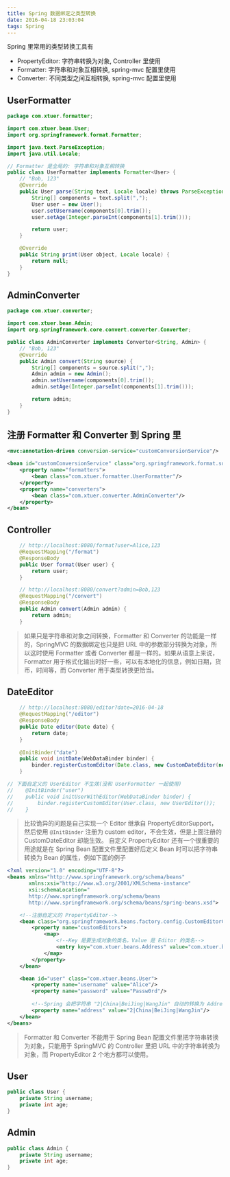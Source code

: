 ```yaml
---
title: Spring 数据绑定之类型转换
date: 2016-04-18 23:03:04
tags: Spring
---
```


Spring 里常用的类型转换工具有

* PropertyEditor: 字符串转换为对象, Controller 里使用
* Formatter: 字符串和对象互相转换, spring-mvc 配置里使用
* Converter: 不同类型之间互相转换, spring-mvc 配置里使用

<!--more-->

## UserFormatter
```java
package com.xtuer.formatter;

import com.xtuer.bean.User;
import org.springframework.format.Formatter;

import java.text.ParseException;
import java.util.Locale;

// Formatter 是全局的: 字符串和对象互相转换
public class UserFormatter implements Formatter<User> {
    // "Bob, 123"
    @Override
    public User parse(String text, Locale locale) throws ParseException {
        String[] components = text.split(",");
        User user = new User();
        user.setUsername(components[0].trim());
        user.setAge(Integer.parseInt(components[1].trim()));

        return user;
    }

    @Override
    public String print(User object, Locale locale) {
        return null;
    }
}
```

## AdminConverter
```java
package com.xtuer.converter;

import com.xtuer.bean.Admin;
import org.springframework.core.convert.converter.Converter;

public class AdminConverter implements Converter<String, Admin> {
    // "Bob, 123"
    @Override
    public Admin convert(String source) {
        String[] components = source.split(",");
        Admin admin = new Admin();
        admin.setUsername(components[0].trim());
        admin.setAge(Integer.parseInt(components[1].trim()));

        return admin;
    }
}
```

## 注册 Formatter 和 Converter 到 Spring 里
```xml
<mvc:annotation-driven conversion-service="customConversionService"/>

<bean id="customConversionService" class="org.springframework.format.support.FormattingConversionServiceFactoryBean">
    <property name="formatters">
        <bean class="com.xtuer.formatter.UserFormatter"/>
    </property>
    <property name="converters">
        <bean class="com.xtuer.converter.AdminConverter"/>
    </property>
</bean>
```

## Controller
```java
    // http://localhost:8080/format?user=Alice,123
    @RequestMapping("/format")
    @ResponseBody
    public User format(User user) {
        return user;
    }

    // http://localhost:8080/convert?admin=Bob,123
    @RequestMapping("/convert")
    @ResponseBody
    public Admin convert(Admin admin) {
        return admin;
    }
```

> 如果只是字符串和对象之间转换，Formatter 和 Converter 的功能是一样的，SpringMVC 的数据绑定也只是把 URL 中的参数部分转换为对象，所以这时使用 Formatter 或者 Converter 都是一样的。如果从语意上来说，Formatter 用于格式化输出时好一些，可以有本地化的信息，例如日期，货币，时间等，而 Converter 用于类型转换更恰当。

## DateEditor
```java
    // http://localhost:8080/editor?date=2016-04-18
    @RequestMapping("/editor")
    @ResponseBody
    public Date editor(Date date) {
        return date;
    }
    
    @InitBinder("date")
    public void initDate(WebDataBinder binder) {
        binder.registerCustomEditor(Date.class, new CustomDateEditor(new SimpleDateFormat("yyyy-MM-dd"), true));
    }

// 下面自定义的 UserEditor 不生效(没和 UserFormatter 一起使用)
//    @InitBinder("user")
//    public void initUserWithEditor(WebDataBinder binder) {
//        binder.registerCustomEditor(User.class, new UserEditor());
//    }
```

> 比较诡异的问题是自己实现一个 Editor 继承自 PropertyEditorSupport，然后使用 `@InitBinder` 注册为 custom editor，不会生效，但是上面注册的 CustomDateEditor 却能生效。
> 自定义 PropertyEditor 还有一个很重要的用途就是在 Spring Bean 配置文件里配置好后定义 Bean 时可以把字符串转换为 Bean 的属性，例如下面的例子

```xml
<?xml version="1.0" encoding="UTF-8"?>
<beans xmlns="http://www.springframework.org/schema/beans"
       xmlns:xsi="http://www.w3.org/2001/XMLSchema-instance"
       xsi:schemaLocation="
       http://www.springframework.org/schema/beans
       http://www.springframework.org/schema/beans/spring-beans.xsd">

    <!--注册自定义的 PropertyEditor-->
    <bean class="org.springframework.beans.factory.config.CustomEditorConfigurer">
        <property name="customEditors">
            <map>
                <!--Key 是要生成对象的类名，Value 是 Editor 的类名-->
                <entry key="com.xtuer.beans.Address" value="com.xtuer.beans.editor.AddressEditor"/>
            </map>
        </property>
    </bean>

    <bean id="user" class="com.xtuer.beans.User">
        <property name="username" value="Alice"/>
        <property name="password" value="Passw0rd"/>
        
        <!--Spring 会把字符串 "2|China|BeiJing|WangJin" 自动的转换为 Address 的对象-->
        <property name="address" value="2|China|BeiJing|WangJin"/>
    </bean>
</beans>
```

> Formatter 和 Converter 不能用于 Spring Bean 配置文件里把字符串转换为对象，只能用于 SpringMVC 的 Controller 里把 URL 中的字符串转换为对象，而 PropertyEditor 2 个地方都可以使用。

## User
```java
public class User {
    private String username;
    private int age;
}
```

## Admin
```java
public class Admin {
    private String username;
    private int age;
}
```

